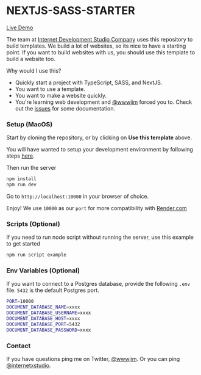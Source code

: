 # NEXTJS-SASS-STARTER

[Live Demo](https://wireframes.internet.dev)

The team at [Internet Development Studio Company](https://internet.dev) uses this repository to build templates. We build a lot of websites, so its nice to have a starting point. If you want to build websites with us, you should use this template to build a website too.

Why would I use this?

- Quickly start a project with TypeScript, SASS, and NextJS.
- You want to use a template.
- You want to make a website quickly.
- You're learning web development and [@wwwjim](https://x.com/wwwjim) forced you to. Check out the [issues](https://github.com/internet-development/nextjs-sass-starter/issues?q=is%3Aissue+is%3Aopen+label%3ADocumentation) for some documentation.

### Setup (MacOS)

Start by cloning the repository, or by clicking on **Use this template** above.

You will have wanted to setup your development environment by following steps [here](https://github.com/internet-development/nextjs-sass-starter/issues/3).

Then run the server

```sh
npm install
npm run dev
```

Go to `http://localhost:10000` in your browser of choice.

Enjoy! We use `10000` as our `port` for more compatibility with [Render.com](https://render.com)

### Scripts (Optional)

If you need to run node script without running the server, use this example to get started

```sh
npm run script example
```

### Env Variables (Optional)

If you want to connect to a Postgres database, provide the following `.env` file. `5432` is the default Postgres port.

```sh
PORT=10000
DOCUMENT_DATABASE_NAME=xxxx
DOCUMENT_DATABASE_USERNAME=xxxx
DOCUMENT_DATABASE_HOST=xxxx
DOCUMENT_DATABASE_PORT=5432
DOCUMENT_DATABASE_PASSWORD=xxxx
```

### Contact

If you have questions ping me on Twitter, [@wwwjim](https://www.twitter.com/wwwjim). Or you can ping [@internetxstudio](https://x.com/internetxstudio).

